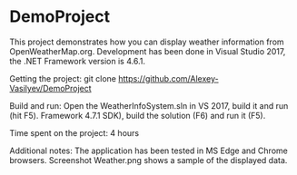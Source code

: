 # DemoProject

This project demonstrates how you can display weather information from OpenWeatherMap.org.
Development has been done in Visual Studio 2017, the .NET Framework version is 4.6.1.

Getting the project: git clone https://github.com/Alexey-Vasilyev/DemoProject

Build and run:
Open the WeatherInfoSystem.sln in VS 2017, build it and run (hit F5).
Framework 4.7.1 SDK), build the solution (F6) and run it (F5).

Time spent on the project: 4 hours

Additional notes: The application has been tested in MS Edge and Chrome browsers. Screenshot Weather.png shows a sample of the displayed data.
